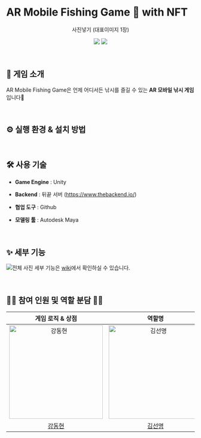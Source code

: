 # AR Mobile Fishing Game 🐬 with NFT
<p align="middle" >
 사진넣기 (대표이미지 1장)
</p>

<p align="middle" >
<img src="https://img.shields.io/badge/Unity-000000?style=flat&logo=Unity&logoColor=white"/>
<img src="https://img.shields.io/badge/C Sharp-239120?style=flat&logo=CSharp&logoColor=white"/>
</p>

</br>

## 🌊 게임 소개 

AR Mobile Fishing Game은 언제 어디서든 낚시를 즐길 수 있는 **AR 모바일 낚시 게임** 입니다🐚

</br>


## ⚙ 실행 환경 & 설치 방법 


</br>



## 🛠 사용 기술

- **Game Engine** : Unity 

- **Backend** : 뒤끝 서버 (https://www.thebackend.io/)

- **협업 도구** : Github

- **모델링 툴** : Autodesk Maya


</br>

## ✨ 세부 기능 
![전체 사진](https://user-images.githubusercontent.com/77582221/177265891-0e181d28-33c8-4518-8854-9ef44591db96.png)
세부 기능은 [wiki](https://github.com/KUnity/AR_Mobile_Fishing_Game/wiki/AR-Mobile-Fishing-Game%F0%9F%90%AC-with-NFT-%EC%9D%98-%EC%84%B8%EB%B6%80-%EA%B8%B0%EB%8A%A5%E2%9C%A8)에서 확인하실 수 있습니다. 


</br>

## 👨‍💻 참여 인원 및 역할 분담 👩‍💻
| 게임 로직 & 상점 |  역할명 | 서버 & 랭킹 | 모델링 & 애니메이션 | 역할명 |  AR & 인벤토리 |
|:------------:|:------------:|:------------:|:------------:|:------------:|:-----------:|
| <img src="https://avatars.githubusercontent.com/u/77566434?v=4" width=250px alt="강동현"/> | <img src="https://avatars.githubusercontent.com/u/104252195?v=4" width=250px alt="김선명"/> | <img src="https://avatars.githubusercontent.com/u/57510872?v=4" width=250px alt="노준영"/> | <img src="https://avatars.githubusercontent.com/u/87968344?v=4" width=250px alt="장태용"/> | <img src="https://avatars.githubusercontent.com/u/57554654?v=4" width=250px alt="정지성"/> | <img src="https://avatars.githubusercontent.com/u/77582221?v=4" width=250px alt="최정윤"/> | 
|[강동현](https://github.com/hyeon23) | [김선명](https://github.com/smk8753) | [노준영](https://github.com/gus6615) | [장태용](https://github.com/TaeyongCE) | [정지성](https://github.com/Dev-jiseong) | [최정윤](https://github.com/c-jeongyyun)|


